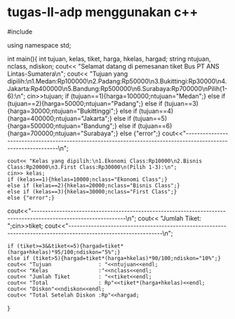 # tugas-II-adp menggunakan c++
#include <iostream>

using namespace std;

int main(){
    int tujuan, kelas, tiket, harga, hkelas, hargad;
    string ntujuan, nclass, ndiskon;
    cout<< "Selamat datang di pemesanan tiket Bus PT ANS Lintas-Sumatera\n";
    cout<< "Tujuan yang dipilih:\n1.Medan:Rp100000\n2.Padang:Rp50000\n3.Bukittingi:Rp30000\n4.Jakarta:Rp400000\n5.Bandung:Rp500000\n6.Surabaya:Rp700000\nPilih(1-6):\n";
    cin>>tujuan;
    if (tujuan==1){harga=100000;ntujuan="Medan";}
    else if (tujuan==2){harga=50000;ntujuan="Padang";}
    else if (tujuan==3){harga=30000;ntujuan="Bukittinggi";}
    else if (tujuan==4){harga=400000;ntujuan="Jakarta";}
    else if (tujuan==5){harga=500000;ntujuan="Bandung";}
    else if (tujuan==6){harga=700000;ntujuan="Surabaya";}
    else {"error";}
cout<<"---------------------------------------------------------------------------------------------------------------\n";


    cout<< "Kelas yang dipilih:\n1.Ekonomi Class:Rp10000\n2.Bisnis Class:Rp20000\n3.First Class:Rp30000\n(Pilih 1-3):\n";
    cin>> kelas;
    if (kelas==1){hkelas=10000;nclass="Ekonomi Class";}
    else if (kelas==2){hkelas=20000;nclass="Bisnis Class";}
    else if (kelas==3){hkelas=30000;nclass="First Class";}
    else {"error";}

cout<<"---------------------------------------------------------------------------------------------------------------\n";
    cout<< "Jumlah Tiket: ";cin>>tiket;
    cout<<"---------------------------------------------------------------------------------------------------------------\n";

    if (tiket>=3&&tiket<=5){hargad=tiket*(harga+hkelas)*95/100;ndiskon="5%";}
    else if (tiket>5){hargad=tiket*(harga+hkelas)*90/100;ndiskon="10%";}
    cout<< "Tujuan               : "<<ntujuan<<endl;
    cout<< "Kelas                :"<<nclass<<endl;
    cout<< "Jumlah Tiket         : "<<tiket<<endl;
    cout<< "Total                : Rp"<<tiket*(harga+hkelas)<<endl;
    cout<< "Diskon"<<ndiskon<<endl;
    cout<< "Total Setelah Diskon :Rp"<<hargad;







}
